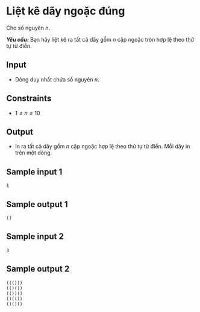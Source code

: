 # Liệt kê dãy ngoặc đúng

Cho số nguyên $n$.

***Yêu cầu:*** Bạn hãy liệt kê ra tất cả dãy gồm $n$ cặp ngoặc tròn hợp lệ theo thứ tự từ điển.

## Input

- Dòng duy nhất chứa số nguyên $n$.

## Constraints

- $1 \le n \le 10$

## Output

- In ra tất cả dãy gồm $n$ cặp ngoặc hợp lệ theo thứ tự từ điển. Mỗi dãy in trên một dòng.

## Sample input 1

```
1
```

## Sample output 1

```
()
```

## Sample input 2

```
3
```

## Sample output 2

```
((()))
(()())
(())()
()(())
()()()
```


